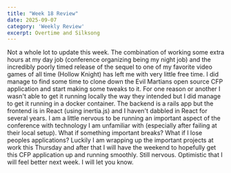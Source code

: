 ```yaml
---
title: "Week 18 Review"
date: 2025-09-07
category: 'Weekly Review'
excerpt: Overtime and Silksong
---
```


Not a whole lot to update this week. The combination of working some extra hours at my day job (conference organizing being my night job) and the incredibly poorly timed release of the sequel to one of my favorite video games of all time (Hollow Knight) has left me with very little free time. I did manage to find some time to clone down the Evil Martians open source CFP application and start making some tweaks to it. For one reason or another I wasn't able to get it running locally the way they intended but I did manage to get it running in a docker container. The backend is a rails app but the frontend is in React (using inertia.js) and I haven't dabbled in React for several years. I am a little nervous to be running an important aspect of the conference with technology I am unfamiliar with (especially after failing at their local setup). What if something important breaks? What if I lose peoples applications? Luckily I am wrapping up the important projects at work this Thursday and after that I will have the weekend to hopefully get this CFP application up and running smoothly. Still nervous. Optimistic that I will feel better next week. I will let you know.
